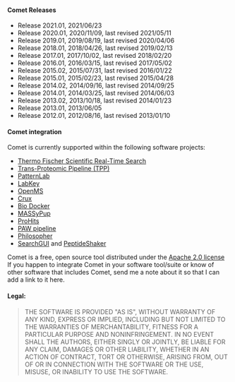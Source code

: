 #### Comet Releases

- Release 2021.01, 2021/06/23
- Release 2020.01, 2020/11/09, last revised 2021/05/11
- Release 2019.01, 2019/08/19, last revised 2020/04/06
- Release 2018.01, 2018/04/26, last revised 2019/02/13
- Release 2017.01, 2017/10/02, last revised 2018/02/20
- Release 2016.01, 2016/03/15, last revised 2017/05/02
- Release 2015.02, 2015/07/31, last revised 2016/01/22
- Release 2015.01, 2015/02/23, last revised 2015/04/28
- Release 2014.02, 2014/09/16, last revised 2014/09/25
- Release 2014.01, 2014/03/25, last revised 2014/06/03
- Release 2013.02, 2013/10/18, last revised 2014/01/23
- Release 2013.01, 2013/06/05
- Release 2012.01, 2012/08/16, last revised 2013/01/10

#### Comet integration

Comet is currently supported within the following software projects:

- [Thermo Fischer Scientific Real-Time Search](https://www.thermofisher.com/us/en/home/industrial/mass-spectrometry/liquid-chromatography-mass-spectrometry-lc-ms/lc-ms-systems/orbitrap-lc-ms/orbitrap-tribrid-mass-spectrometers/orbitrap-eclipse-tribrid-mass-spectrometer.html#how-advanced)
- [Trans-Proteomic Pipeline (TPP)](http://tools.proteomecenter.org/wiki/index.php?title=Software:TPP)
- [PatternLab](http://www.patternlabforproteomics.org/)
- [LabKey](http://www.labkey.org)
- [OpenMS](https://www.openms.de)
- [Crux](https://crux.ms)
- [Bio Docker](https://hub.docker.com/r/biocontainers/comet)
- [MASSyPup](http://www.bioprocess.org/massypup/)
- [ProHits](http://prohitsms.com/)
- [PAW pipeline](https://github.com/pwilmart/PAW_pipeline/)
- [Philosopher](https://philosopher.nesvilab.org/)
- [SearchGUI](http://compomics.github.io/projects/searchgui.html) and [PeptideShaker](http://compomics.github.io/projects/peptide-shaker.html)

Comet is a free, open source tool distributed under the
[Apache 2.0 license](https://www.apache.org/licenses/LICENSE-2.0)
If you happen to integrate Comet in your software tool/suite or know of other software
that includes Comet, send me a note about it so that I can add a link to it here.

#### Legal:

>THE SOFTWARE IS PROVIDED "AS IS", WITHOUT WARRANTY OF ANY KIND,
EXPRESS OR IMPLIED, INCLUDING BUT NOT LIMITED TO THE WARRANTIES OF
MERCHANTABILITY, FITNESS FOR A PARTICULAR PURPOSE AND NONINFRINGEMENT.
IN NO EVENT SHALL THE AUTHORS, EITHER SINGLY OR JOINTLY, BE LIABLE
FOR ANY CLAIM, DAMAGES OR OTHER LIABILITY, WHETHER IN AN ACTION OF
CONTRACT, TORT OR OTHERWISE, ARISING FROM, OUT OF OR IN CONNECTION
WITH THE SOFTWARE OR THE USE, MISUSE, OR INABILITY TO USE THE SOFTWARE.
